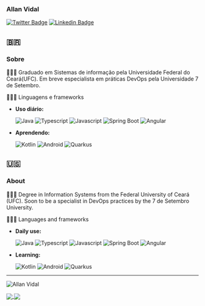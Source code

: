 ### Allan Vidal
[![Twitter Badge](https://img.shields.io/badge/-allanfvc-1ca0f1?style=flat-square&logo=twitter&logoColor=white&link=https://twitter.com/allanfvc)](https://twitter.com/allanfvc)  [![Linkedin Badge](https://img.shields.io/badge/-allanfvc-blue?style=flat-square&logo=Linkedin&logoColor=white&link=https://www.linkedin.com/in/allanfvc//)](https://www.linkedin.com/in/allanfvc/)

## :brazil:
### Sobre
👨🏽‍🎓 Graduado em Sistemas de informação pela Universidade Federal do Ceará(UFC). Em breve especialista em práticas DevOps pela Universidade 7 de Setembro.

👨🏽‍💻 Linguagens e frameworks

-  **Uso diário:**
 
   ![Java][java] ![Typescript][ts] ![Javascript][js] ![Spring Boot][spring] ![Angular][angular]
-  **Aprendendo:**

   ![Kotlin][kotlin] ![Android][android] ![Quarkus][quarkus]

## :us:
### About
👨🏽‍🎓 Degree in Information Systems from the Federal University of Ceará (UFC). Soon to be a specialist in DevOps practices by the 7 de Setembro University.

👨🏽‍💻 Languages and frameworks

-  **Daily use:**
 
   ![Java][java] ![Typescript][ts] ![Javascript][js] ![Spring Boot][spring] ![Angular][angular]
-  **Learning:**

   ![Kotlin][kotlin] ![Android][android] ![Quarkus][quarkus]

---------------------------------------------------------------------------------------------------------------------------------------------------------------------------------
<p align="left"> <img src="https://komarev.com/ghpvc/?username=allanfvc" alt="Allan Vidal" /> </p>

<p align="left">
  <a href="https://github.com/anuraghazra/github-readme-stats">
    <img
      align="center"
      src="https://github-readme-stats.anuraghazra1.vercel.app/api?username=allanfvc&show_icons=true&hide_border=true&count_private=true&show_icons=true&custom_title=Github%20Status&hide=issues&layout=compact"
    />
  </a>
  <a href="https://github.com/anuraghazra/github-readme-stats">
    <img
      align="center"
      src="https://github-readme-stats.vercel.app/api/top-langs/?username=allanfvc&layout=compact&show_icons=true&hide_border=true"
    />
  </a>
</p>


[spring]: https://img.shields.io/badge/Spring-green?style=for-the-badge&logo=spring
[java]: https://img.shields.io/badge/Java-red?style=for-the-badge&logo=java
[kotlin]: https://img.shields.io/badge/Kotlin-blue?style=for-the-badge&logo=kotlin
[angular]: https://img.shields.io/badge/Angular-red?style=for-the-badge&logo=angular
[ts]: https://img.shields.io/badge/Typescript-9cf?style=for-the-badge&logo=typescript
[js]: https://img.shields.io/badge/Javascript-yellow?style=for-the-badge&logo=javascript
[android]: https://img.shields.io/badge/Android-lightgrey?style=for-the-badge&logo=android
[quarkus]: https://img.shields.io/badge/Quarkus-333?style=for-the-badge&logo=quarkus

